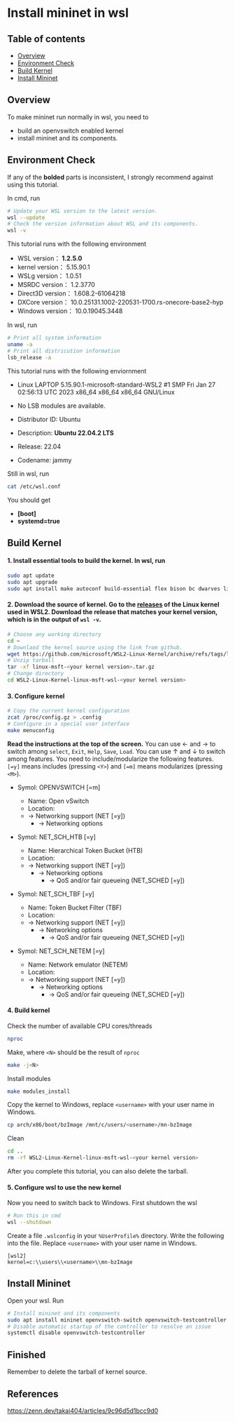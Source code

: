 # Install mininet in wsl

## Table of contents

* [Overview](#overview)
* [Environment Check](#env)
* [Build Kernel](#kernel)
* [Install Mininet](#mininet)


<a name="overview"></a>

## Overview

To make mininet run normally in wsl, you need to 
* build an openvswitch enabled kernel
* install mininet and its components.


<a name="env"></a>

## Environment Check

If any of the **bolded** parts is inconsistent, I strongly recommend against using this tutorial.

In cmd, run
```bash
# Update your WSL version to the latest version.
wsl --update
# Check the version information about WSL and its components.
wsl -v
```

This tutorial runs with the following environment
- WSL version： **1.2.5.0**
- kernel version： 5.15.90.1
- WSLg version： 1.0.51
- MSRDC version： 1.2.3770
- Direct3D version： 1.608.2-61064218
- DXCore version： 10.0.25131.1002-220531-1700.rs-onecore-base2-hyp
- Windows version： 10.0.19045.3448

In wsl, run
```bash
# Print all system information
uname -a
# Print all districution information
lsb_release -a
```

This tutorial runs with the following enviornment

- Linux LAPTOP 5.15.90.1-microsoft-standard-WSL2 #1 SMP Fri Jan 27 02:56:13 UTC 2023 x86_64 x86_64 x86_64 GNU/Linux

- No LSB modules are available.
- Distributor ID: Ubuntu
- Description:    **Ubuntu 22.04.2 LTS**
- Release:        22.04
- Codename:       jammy

Still in wsl, run
```bash
cat /etc/wsl.conf
```

You should get
- **[boot]**
- **systemd=true**


<a name="kernel"></a>

## Build Kernel

#### 1. Install essential tools to build the kernel. In wsl, run
```bash
sudo apt update
sudo apt upgrade
sudo apt install make autoconf build-essential flex bison bc dwarves libncurses-dev libssl-dev libelf-dev libtool
```

#### 2. Download the source of kernel. Go to the [releases](https://github.com/microsoft/WSL2-Linux-Kernel/releases) of the Linux kernel used in WSL2. Download the release that matches your kernel version, which is in the output of `wsl -v`.
```bash
# Choose any working directory
cd ~
# Downlaod the kernel source using the link from github.
wget https://github.com/microsoft/WSL2-Linux-Kernel/archive/refs/tags/linux-msft-wsl-<your kernel version>.tar.gz
# Unzip tarball
tar -xf linux-msft-<your kernel version>.tar.gz
# Change directory
cd WSL2-Linux-Kernel-linux-msft-wsl-<your kernel version>
```

#### 3. Configure kernel
```bash
# Copy the current kernel configuration
zcat /proc/config.gz > .config
# Configure in a special user interface
make menuconfig
```
**Read the instructions at the top of the screen.** You can use &larr; and &rarr; to switch among `select`, `Exit`, `Help`, `Save`, `Load`. You can use &uarr; and &darr; to switch among features. You need to include/modularize the following features. `[=y]` means includes (pressing `<Y>`) and `[=m]` means modularizes (pressing `<M>`).

- Symol: OPENVSWITCH [=m]
    - Name: Open vSwitch
    - Location:
    - -> Networking support (NET [=y])
        - -> Networking options

- Symol: NET_SCH_HTB [=y]
    - Name: Hierarchical Token Bucket (HTB)
    - Location:
    - -> Networking support (NET [=y])
        - -> Networking options
            - -> QoS and/or fair queueing (NET_SCHED [=y])

- Symol: NET_SCH_TBF [=y]
    - Name: Token Bucket Filter (TBF)
    - Location:
    - -> Networking support (NET [=y])
        - -> Networking options
            - -> QoS and/or fair queueing (NET_SCHED [=y])

- Symol: NET_SCH_NETEM [=y]
    - Name: Network emulator (NETEM)
    - Location:
    - -> Networking support (NET [=y])
        - -> Networking options
            - -> QoS and/or fair queueing (NET_SCHED [=y])

#### 4. Build kernel
Check the number of available CPU cores/threads
```bash
nproc
```
Make, where `<N>` should be the result of `nproc`
```bash
make -j<N>
```
Install modules
```bash
make modules_install
```
Copy the kernel to Windows, replace `<username>` with your user name in Windows.
```bash
cp arch/x86/boot/bzImage /mnt/c/users/<username>/mn-bzImage
```
Clean
```bash
cd ..
rm -rf WSL2-Linux-Kernel-linux-msft-wsl-<your kernel version>
```
After you complete this tutorial, you can also delete the tarball.

#### 5. Configure wsl to use the new kernel
Now you need to switch back to Windows. First shutdown the wsl
```bash
# Run this in cmd
wsl --shutdown
```
Create a file `.wslconfig` in your `%UserProfile%` directory. Write the following into the file. Replace `<username>` with your user name in Windows.
```
[wsl2]
kernel=c:\\users\\<username>\\mn-bzImage
```

<a name="mininet"></a>

## Install Mininet
Open your wsl. Run
```bash
# Install mininet and its components
sudo apt install mininet openvswitch-switch openvswitch-testcontroller
# Disable automatic startup of the controller to resolve an issue
systemctl disable openvswitch-testcontroller
```

## Finished
Remember to delete the tarball of kernel source.

## References
https://zenn.dev/takai404/articles/9c96d5d1bcc9d0